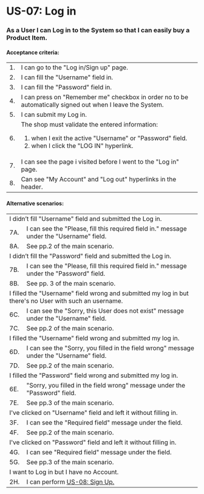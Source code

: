 # US-07: Log in

### As a User I can Log in to the System so that I can easily buy a Product Item.

#### **Acceptance criteria:**

<table>
    <tr>
        <td>1.</td>
        <td>I can go to the "Log in/Sign up" page.</td>
    </tr>
    <tr>
        <td>2.</td>
        <td>I can fill the "Username" field in.</td>
    </tr>
    <tr>
        <td>3.</td>
        <td>I can fill the "Password" field in.</td>
    </tr>
     <tr>
        <td>4.</td>
        <td>I can press on "Remember me" checkbox in order no to be automatically signed out when I leave the System. </td>
    </tr>
    <tr>
        <td>5.</td>
        <td> I can submit my Log in.</td>
    </tr>
    <tr>
        <td>6.</td>
        <td> The shop must validate the entered information:
            <ol>
                <li>when I exit the active "Username" or "Password" field.</li>
                <li>when I click the "LOG IN" hyperlink. </li>
            </ol></td>
    </tr>
    <tr>
        <td>7.</td>
        <td>I can see the page i visited before I went to the "Log in" page.</td>
    </tr>
    <tr>
        <td>8.</td>
        <td>Can see "My Аccount" and "Log out" hyperlinks in the header. </td>
    </tr>
    
</table>

#### **Alternative scenarios:**

<table>
    <tr>
        <td colspan="2">I didn’t fill "Username" field and submitted the Log in.</td>
    </tr>
    <tr>
        <td>7A.</td>
        <td> I can see the "Please, fill this required field in." message under the "Username" field.</td>
    </tr>
    <tr>
        <td>8A.</td>
        <td> See pp.2 of the main scenario.</td>
    </tr>
    <tr>
        <td colspan="2">I didn’t fill  the "Password" field and submitted the Log in.</td>
    </tr>
    <tr>
        <td>7B.</td>
        <td>  I can see the "Please, fill this required field in." message under the "Password" field.</td>
    </tr>
    <tr>
        <td>8B.</td>
        <td>See pp. 3 of the main scenario.</td>
    </tr>
    <tr>
        <td colspan="2"> I filled the "Username" field wrong and submitted my log in but there's no User with such an username. </td>
    </tr>
    <tr>
        <td>6C.</td>
        <td> I can see the "Sorry, this User does not exist" message under the "Username" field.</td>
    </tr>
    <tr>
        <td>7C.</td>
        <td>See pp.2 of the main scenario.</td>
    </tr>
     <tr>
        <td colspan="2"> I filled the "Username" field wrong and submitted my log in. </td>
    </tr>
    <tr>
        <td>6D.</td>
        <td> I can see the "Sorry, you filled in the field wrong" message under the "Username" field.</td>
    </tr>
    <tr>
        <td>7D.</td>
        <td>See pp.2 of the main scenario.</td>
    </tr>
     <tr>
        <td colspan="2"> I filled the "Password" field wrong and submitted my log in. </td>
    </tr>
    <tr>
        <td>6E.</td>
        <td> "Sorry, you filled in the field wrong" message under the "Password" field.</td>
    </tr>
    <tr>
        <td>7E.</td>
        <td>See pp.3 of the main scenario.</td>
    </tr>
        <tr>
        <td colspan="2"> I've clicked on "Username" field and left it without filling in. </td>
    </tr>
    <tr>
        <td>3F.</td>
        <td>I can see the "Required field" message under the field.</td>
    </tr>
    <tr>
        <td>4F.</td>
        <td>See pp.2 of the main scenario.</td>
    </tr>
    <tr>
        <td colspan="2"> I've clicked on "Password" field and left it without filling in. </td>
    </tr>
    <tr>
        <td>4G.</td>
        <td> I can see "Required field" message under the field.</td>
    </tr>
    <tr>
        <td>5G.</td>
        <td>See pp.3 of the main scenario.</td>
    </tr>
    <tr>
        <td colspan="2">I want to Log in but I have no Account.</td>
    </tr>
    <tr>
        <td>2H.</td>
        <td>I can perform <a href="US02-FilterProductItemInCatalog.md"> US-08: Sign Up.</a></td>
</table>